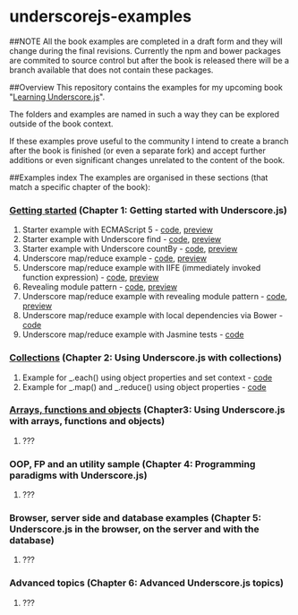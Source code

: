 underscorejs-examples
=================
##NOTE
All the book examples are completed in a draft form and they will change during the final revisions. Currently the npm and bower packages are commited to source control but after the book is released there will be a branch available that does not contain these packages.

##Overview
This repository contains the examples for my upcoming book "[Learning Underscore.js](http://bit.ly/1JwvBOO)".  

The folders and examples are named in such a way they can be explored outside of the book context.

If these examples prove useful to the community I intend to create a branch after the book is finished (or even a separate fork) and accept further additions or even significant changes unrelated to the content of the book.

##Examples index
The examples are organised in these sections (that match a specific chapter of the book):

### [Getting started](getting-started) (Chapter 1: Getting started with Underscore.js)
1. Starter example with ECMAScript 5 - [code](getting-started/starter-example-with-ECMAScript5), [preview](http://plnkr.co/edit/EP3H268pw1wQbu4cp9iU?p=preview)
2. Starter example with Underscore find - [code](getting-started/starter-example-with-underscore.find), [preview](http://plnkr.co/edit/O3vUZspyamLOnoMl4aWK?p=preview)
3. Starter example with Underscore countBy - [code](getting-started/starter-example-with-underscore.countBy), [preview](http://plnkr.co/edit/H7UjDsgfxhuUPPC1UDq6?p=preview)
4. Underscore map/reduce example - [code](getting-started/underscore.map.reduce), [preview](http://plnkr.co/edit/TCG7PYLJW2imcDAbzwsv?p=preview)
5. Underscore map/reduce example with IIFE (immediately invoked function expression) - [code](getting-started/underscore.map.reduce-iife), [preview](http://plnkr.co/edit/icJXL2I1gCgQ7qbhEV4P?p=preview)
6. Revealing module pattern - [code](getting-started/revealing-module-pattern), [preview](http://plnkr.co/edit/eHa7Ot9vNcuCAYg5vgGQ?p=preview)
7. Underscore map/reduce example with revealing module pattern - [code](getting-started/underscore.map.reduce-revealing-module), [preview](http://plnkr.co/edit/MVLfs688mBhv5kCbqN6g?p=preview)
8. Underscore map/reduce example with local dependencies via Bower - [code](getting-started/underscore.map.reduce-with-local-dependencies)
9. Underscore map/reduce example with Jasmine tests - [code](getting-started/underscore.map.reduce-with-jasmine)


### [Collections](collections) (Chapter 2: Using Underscore.js with collections)
1. Example for _.each() using object properties and set context - [code](collections/each-with-properties-and-context)
2. Example for _.map() and _.reduce() using object properties - [code](collections/map.reduce-with-properties)

### [Arrays, functions and objects](arrays%2C%20objects%20and%20functions) (Chapter3: Using Underscore.js with arrays, functions and objects)
1. ???

### OOP, FP and an utility sample (Chapter 4: Programming paradigms with Underscore.js)
1. ???

### Browser, server side and database examples (Chapter 5: Underscore.js in the browser, on the server and with the database)
1. ???

### Advanced topics (Chapter 6: Advanced Underscore.js topics)
1. ???
